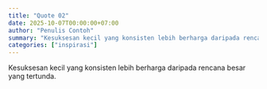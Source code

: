 ```yaml
---
title: "Quote 02"
date: 2025-10-07T00:00:00+07:00
author: "Penulis Contoh"
summary: "Kesuksesan kecil yang konsisten lebih berharga daripada rencana besar yang tertunda."
categories: ["inspirasi"]
---
```


Kesuksesan kecil yang konsisten lebih berharga daripada rencana besar yang tertunda.
